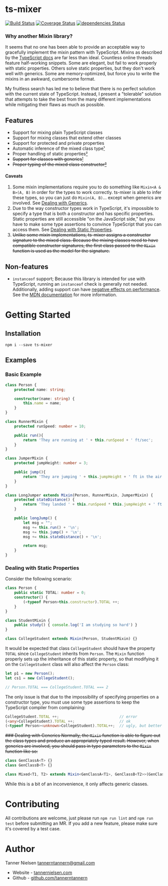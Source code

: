 # ts-mixer
[![Build Status](https://travis-ci.org/tannerntannern/ts-mixer.svg?branch=master)](https://travis-ci.org/tannerntannern/ts-mixer)
[![Coverage Status](https://coveralls.io/repos/github/tannerntannern/ts-mixer/badge.svg?branch=master)](https://coveralls.io/github/tannerntannern/ts-mixer?branch=master)
[![dependencies Status](https://david-dm.org/tannerntannern/ts-mixer/status.svg)](https://david-dm.org/tannerntannern/ts-mixer)

### Why another Mixin library? 
It seems that no one has been able to provide an acceptable way to gracefully implement
the mixin pattern with TypeScript.  Mixins as described by the
[TypeScript docs](https://www.typescriptlang.org/docs/handbook/mixins.html) are far less
than ideal.  Countless online threads feature half-working snippets.  Some are elegant,
but fail to work properly with static properties.  Others solve static properties, but
they don't work well with generics.  Some are memory-optimized, but force you to write the
mixins in an awkward, cumbersome format.

My fruitless search has led me to believe that there is no perfect solution with the
current state of TypeScript.  Instead, I present a "tolerable" solution that attempts to
take the best from the many different implementations while mitigating their flaws as much
as possible.

## Features
* Support for mixing plain TypeScript classes
* Support for mixing classes that extend other classes
* Support for protected and private properties
* Automatic inference of the mixed class type[¹](#caveats)
* Proper handling of static properties[²](#caveats)
* <del>Support for classes with generics[¹](#caveats)</del>
* <del>Proper typing of the mixed class constructor[³](#caveats)</del>

#### Caveats
1. Some mixin implementations require you to do something like `Mixin<A & B>(A, B)` in
order for the types to work correctly.  ts-mixer is able to infer these types, so you can
just do `Mixin(A, B)`... except when generics are involved.  See
[Dealing with Generics](#dealing-with-generics).
2. Due to the way constructor types work in TypeScript, it's impossible to specify a type
that is both a constructor and has specific properties.  Static properties are still
accessible "on the JavaScript side," but you have to make some type assertions to convince
TypeScript that you can access them.  See
[Dealing with Static Properties](#dealing-with-static-properties).
3. <del>Unlike some mixin implementations, ts-mixer assigns a constructor signature to the
mixed class.  Because the mixing classes need to have compatible constructor signatures,
the first class passed to the `Mixin` function is used as the model for the signature.</del>

## Non-features
* `instanceof` support;  Because this library is intended for use with TypeScript, running
an `instanceof` check is generally not needed.  Additionally, adding support can have
[negative effects on performance](https://stackoverflow.com/a/1919670).  See the
[MDN documentation](https://developer.mozilla.org/en-US/docs/Web/JavaScript/Reference/Global_Objects/Symbol/hasInstance)
for more information.

# Getting Started
## Installation
`npm i --save ts-mixer`

## Examples
### Basic Example
```typescript
class Person {
	protected name: string;

	constructor(name: string) {
		this.name = name;
	}
}

class RunnerMixin {
	protected runSpeed: number = 10;

	public run(){
		return 'They are running at ' + this.runSpeed + ' ft/sec';
	}
}

class JumperMixin {
	protected jumpHeight: number = 3;

	public jump(){
		return 'They are jumping ' + this.jumpHeight + ' ft in the air';
	}
}

class LongJumper extends Mixin(Person, RunnerMixin, JumperMixin) {
	protected stateDistance() {
		return 'They landed ' + this.runSpeed * this.jumpHeight + ' ft from the start!';
	}

	public longJump() {
		let msg = "";
		msg += this.run() + '\n';
		msg += this.jump() + '\n';
		msg += this.stateDistance() + '\n';

		return msg;
	}
}
```

### Dealing with Static Properties
Consider the following scenario:
```typescript
class Person {
	public static TOTAL: number = 0;
	constructor() {
		(<typeof Person>this.constructor).TOTAL ++;
	}
}

class StudentMixin {
	public study() { console.log('I am studying so hard') }
}

class CollegeStudent extends Mixin(Person, StudentMixin) {}
```

It would be expected that class `CollegeStudent` should have the property `TOTAL` since
`CollegeStudent` inherits from `Person`.  The `Mixin` function properly sets up the
inheritance of this static property, so that modifying it on the `CollegeStudent` class
will also affect the `Person` class:

```typescript
let p1 = new Person();
let cs1 = new CollegeStudent();

// Person.TOTAL === CollegeStudent.TOTAL === 2
```

The only issue is that due to the impossibility of specifying properties on a constructor
type, you must use some type assertions to keep the TypeScript compiler from complaining:

```typescript
CollegeStudent.TOTAL ++;                           // error
(<any>CollegeStudent).TOTAL ++;                    // ok
(<typeof Person><unknown>CollegeStudent).TOTAL++;  // ugly, but better
```

<del>### Dealing with Generics
Normally, the `Mixin` function is able to figure out the class types and produce an
appropriately typed result.  However, when generics are involved, you should pass in
type parameters to the `Mixin` function like so:
```typescript
class GenClassA<T> {}
class GenClassB<T> {}

class Mixed<T1, T2> extends Mixin<GenClassA<T1>, GenClassB<T2>>(GenClassA, GenClassB) {}
```

While this is a bit of an inconvenience, it only affects generic classes.
</del>

# Contributing
All contributions are welcome, just please run `npm run lint` and `npm run test` before
submitting an MR.  If you add a new feature, please make sure it's covered by a test case.

# Author
Tanner Nielsen <tannerntannern@gmail.com>
* Website - [tannernielsen.com](http://tannernielsen.com)
* Github - [github.com/tannerntannern](https://github.com/tannerntannern)